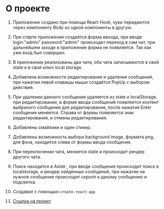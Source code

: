 # О проекте

1) Приложение создано при помощи React Hook, хуки передаются через компоненту Body из одной компоненты в другую.

2) При старте приложения создаётся форма ввоода, при вводе login:"admin" password:"admin" происходит переход в сам чат, при дальнейшем заходе в приложение форма не появляется. Так как уже вход был совершен.

3) В приложении реализованы два чата, оба чата записываются в свой state и в свой ключ local storage. 

4) Добавлена возможности редактирования и удаления сообщений, при нажатии левой клавишы мыши создаётся PopUp с выбором действия.

5) При удалении данного сообщения удаляется из state и localStorage, при редактировании, в форме ввода сообщений появляется контент выбраного сообщения для редактирования, после нажатия Enter сообщение меняется. Справа от формы появляется знак редактирования, и отмены редактирования.

6) Добавлены смайлики и один стикер. 

7) Добавлены возможность выбора background image, формата png, для фона, находится слева от формы ввода сообщения.

8) При переключении чата, меняется state и происходит рендер другого чата.

9) Поиск находится в Aside , при вводе сообщения происходит поиск в localstorage, и рендер найденных сообщений, при нажатии на нужное сообщение происходит скролл к даному сообщению и подсветка.

10) Создавал с помощью `create-react-app`

11) [Ссылка на проект](https://veloni.github.io/)
